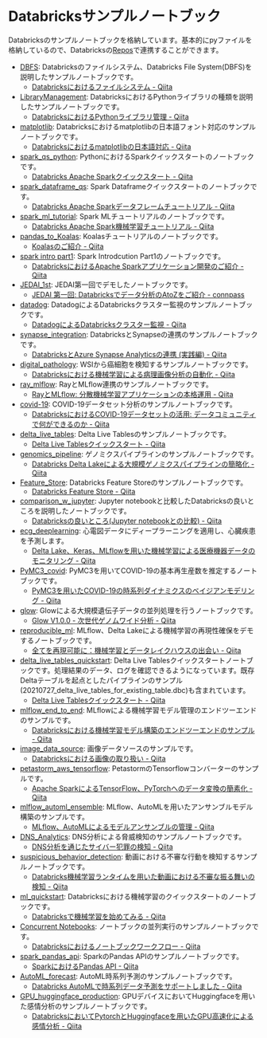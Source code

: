 # Databricksサンプルノートブック

Databricksのサンプルノートブックを格納しています。基本的にpyファイルを格納しているので、Databricksの[Repos](https://qiita.com/taka_yayoi/items/b89f199ff0d3a4c16140)で連携することができます。

* [DBFS](https://github.com/taka-yayoi/public_repo/tree/main/DBFS): Databricksのファイルシステム、Databricks File System(DBFS)を説明したサンプルノートブックです。
  * [Databricksにおけるファイルシステム \- Qiita](https://qiita.com/taka_yayoi/items/e16c7272a7feb5ec9a92)
* [LibraryManagement](https://github.com/taka-yayoi/public_repo/tree/main/LibraryManagement): DatabricksにおけるPythonライブラリの種類を説明したサンプルノートブックです。
  * [DatabricksにおけるPythonライブラリ管理 \- Qiita](https://qiita.com/taka_yayoi/items/d3a46efdc1ad01a581d0)
* [matplotlib](https://github.com/taka-yayoi/public_repo/tree/main/matplotlib): Databricksにおけるmatplotlibの日本語フォント対応のサンプルノートブックです。
  * [Databricksにおけるmatplotlibの日本語対応 \- Qiita](https://qiita.com/taka_yayoi/items/f35a9c288966dc7077bb)
* [spark\_qs\_python](https://github.com/taka-yayoi/public_repo/tree/main/spark_qs_python): PythonにおけるSparkクイックスタートのノートブックです。
  * [Databricks Apache Sparkクイックスタート \- Qiita](https://qiita.com/taka_yayoi/items/bf5fb09a0108aa14770b)
* [spark\_dataframe\_qs](https://github.com/taka-yayoi/public_repo/tree/main/spark_dataframe_qs): Spark Dataframeクイックスタートのノートブックです。
  * [Databricks Apache Sparkデータフレームチュートリアル \- Qiita](https://qiita.com/taka_yayoi/items/2a7e9bb792eba316de4b)
* [spark\_ml\_tutorial](https://github.com/taka-yayoi/public_repo/tree/main/spark_ml_tutorial): Spark MLチュートリアルのノートブックです。
  * [Databricks Apache Spark機械学習チュートリアル \- Qiita](https://qiita.com/taka_yayoi/items/f169dcf4d517ac8dd644)
* [pandas\_to\_Koalas](https://github.com/taka-yayoi/public_repo/tree/main/pandas_to_Koalas): Koalasチュートリアルのノートブックです。
  * [Koalasのご紹介 \- Qiita](https://qiita.com/taka_yayoi/items/5bbb3280940e73395bf5)
* [spark intro part1](https://github.com/taka-yayoi/public_repo/tree/main/spark%20intro%20part1): Spark Introdcution Part1のノートブックです。
  * [DatabricksにおけるApache Sparkアプリケーション開発のご紹介 \- Qiita](https://qiita.com/taka_yayoi/items/f3eb1578a97bc2b68c37)
* [JEDAI\_1st](https://github.com/taka-yayoi/public_repo/tree/main/JEDAI_1st): JEDAI第一回でデモしたノートブックです。
  * [JEDAI 第一回: Databricksでデータ分析のAtoZをご紹介 \- connpass](https://jedai.connpass.com/event/209905/)
* [datadog](https://github.com/taka-yayoi/public_repo/tree/main/datadog): DatadogによるDatabricksクラスター監視のサンプルノートブックです。
  * [DatadogによるDatabricksクラスター監視 \- Qiita](https://qiita.com/taka_yayoi/items/722c7ee42d245406c9ca)
* [synapse\_integration](https://github.com/taka-yayoi/public_repo/tree/main/synapse_integration): DatabricksとSynapseの連携のサンプルノートブックです。
  * [DatabricksとAzure Synapse Analyticsの連携 \(実践編\) \- Qiita](https://qiita.com/taka_yayoi/items/0693337a8fe8f1cbc65a) 
* [digital\_pathology](https://github.com/taka-yayoi/public_repo/tree/main/digital_pathology): WSIから癌細胞を検知するサンプルノートブックです。
  * [Databricksにおける機械学習による病理画像分析の自動化 \- Qiita](https://qiita.com/taka_yayoi/items/3929677d4e0c9dffaef4) 
* [ray\_mlflow](https://github.com/taka-yayoi/public_repo/tree/main/ray_mlflow): RayとMLflow連携のサンプルノートブックです。
  * [RayとMLflow: 分散機械学習アプリケーションの本格運用 \- Qiita](https://qiita.com/taka_yayoi/items/078a5a0a74b18acdb03b)
* [covid\-19](https://github.com/taka-yayoi/public_repo/tree/main/covid-19): COVID-19データセット分析のサンプルノートブックです。
  * [DatabricksにおけるCOVID\-19データセットの活用: データコミュニティで何ができるのか \- Qiita](https://qiita.com/taka_yayoi/items/3d62c4dbdc0e39e4772c)
* [delta\_live\_tables](https://github.com/taka-yayoi/public_repo/tree/main/delta_live_tables): Delta Live Tablesのサンプルノートブックです。
  * [Delta Live Tablesクイックスタート \- Qiita](https://qiita.com/taka_yayoi/items/7fe8ed2c2f95fd53cc3d)
* [genomics\_pipeline](https://github.com/taka-yayoi/public_repo/tree/main/genomics_pipeline): ゲノミクスパイプラインのサンプルノートブックです。
  * [Databricks Delta Lakeによる大規模ゲノミクスパイプラインの簡略化 \- Qiita](https://qiita.com/taka_yayoi/items/2ae740ab884c26e5906e)
* [Feature\_Store](https://github.com/taka-yayoi/public_repo/tree/main/Feature_Store): Databricks Feature Storeのサンプルノートブックです。
  * [Databricks Feature Store \- Qiita](https://qiita.com/taka_yayoi/items/88ddec323537febf7784)
* [comparison\_w\_jupyter](https://github.com/taka-yayoi/public_repo/tree/main/comparison_w_jupyter): Jupyter notebookと比較したDatabricksの良いところを説明したノートブックです。
  * [Databricksの良いところ\(Jupyter notebookとの比較\) \- Qiita](https://qiita.com/taka_yayoi/items/d5ea3dede05a180091b2)
* [ecg\_deeplearning](https://github.com/taka-yayoi/public_repo/tree/main/ecg_deeplearning): 心電図データにディープラーニングを適用し、心臓疾患を予測します。
  * [Delta Lake、Keras、MLflowを用いた機械学習による医療機器データのモニタリング \- Qiita](https://qiita.com/taka_yayoi/items/65e463a3eab84d4e2ce7)
* [PyMC3\_covid](https://github.com/taka-yayoi/public_repo/tree/main/PyMC3_covid): PyMC3を用いてCOVID-19の基本再生産数を推定するノートブックです。
  * [PyMC3を用いたCOVID\-19の時系列ダイナミクスのベイジアンモデリング \- Qiita](https://qiita.com/taka_yayoi/items/4a0316853687957f6526)
* [glow](https://github.com/taka-yayoi/public_repo/tree/main/glow): Glowによる大規模遺伝子データの並列処理を行うノートブックです。
  * [Glow V1\.0\.0 \- 次世代ゲノムワイド分析 \- Qiita](https://qiita.com/taka_yayoi/items/d218797152fa480b6673)
* [reproducible\_ml](https://github.com/taka-yayoi/public_repo/tree/main/reproducible_ml): MLflow、Delta Lakeによる機械学習の再現性確保をデモするノートブックです。
  * [全てを再現可能に：機械学習とデータレイクハウスの出会い \- Qiita](https://qiita.com/taka_yayoi/items/cb1fafc96e7337d1fa58)
* [delta\_live\_tables\_quickstart](https://github.com/taka-yayoi/public_repo/tree/main/delta_live_tables_quickstart): Delta Live Tablesクイックスタートノートブックです。処理結果のデータ、ログを確認できるようになっています。既存Deltaテーブルを起点としたパイプラインのサンプル(20210727_delta_live_tables_for_existing_table.dbc)も含まれています。
  * [Delta Live Tablesクイックスタート \- Qiita](https://qiita.com/taka_yayoi/items/7fe8ed2c2f95fd53cc3d)
* [mlflow\_end\_to\_end](https://github.com/taka-yayoi/public_repo/tree/main/mlflow_end_to_end): MLflowによる機械学習モデル管理のエンドツーエンドのサンプルです。
  * [Databricksにおける機械学習モデル構築のエンドツーエンドのサンプル \- Qiita](https://qiita.com/taka_yayoi/items/f48ccd35e0452611d81b)
* [image\_data\_source](https://github.com/taka-yayoi/public_repo/tree/main/image_data_source): 画像データソースのサンプルです。
  * [Databricksにおける画像の取り扱い \- Qiita](https://qiita.com/taka_yayoi/items/8d4b1b61699d68a34e58)
* [petastorm\_aws\_tensorflow](https://github.com/taka-yayoi/public_repo/tree/main/petastorm_aws_tensorflow): PetastormのTensorflowコンバーターのサンプルです。
  * [Apache SparkによるTensorFlow、PyTorchへのデータ変換の簡素化 \- Qiita](https://qiita.com/taka_yayoi/items/94207008e2b1bcfd9c38)  
* [mlflow\_automl\_ensemble](https://github.com/taka-yayoi/public_repo/tree/main/mlflow_automl_ensemble): MLflow、AutoMLを用いたアンサンブルモデル構築のサンプルです。
  * [MLflow、AutoMLによるモデルアンサンブルの管理 \- Qiita](https://qiita.com/taka_yayoi/items/eec12fd4226b9c63f0c5)
* [DNS\_Analytics](https://github.com/taka-yayoi/public_repo/tree/main/DNS_Analytics): DNS分析による脅威検知のサンプルノートブックです。
  * [DNS分析を通じたサイバー犯罪の検知 \- Qiita](https://qiita.com/taka_yayoi/items/3320a1b26c65385baf75)
* [suspicious\_behavior\_detection](https://github.com/taka-yayoi/public_repo/tree/main/suspicious_behavior_detection): 動画における不審な行動を検知するサンプルノートブックです。
  * [Databricks機械学習ランタイムを用いた動画における不審な振る舞いの検知 \- Qiita](https://qiita.com/taka_yayoi/items/0dff172a79040ec5cfb6)
* [ml\_quickstart](https://github.com/taka-yayoi/public_repo/tree/main/ml_quickstart): Databricksにおける機械学習のクイックスタートのノートブックです。
  * [Databricksで機械学習を始めてみる \- Qiita](https://qiita.com/taka_yayoi/items/22f45cc82f6b5b1170ad)
* [Concurrent Notebooks](https://github.com/taka-yayoi/public_repo/tree/main/Concurrent%20Notebooks): ノートブックの並列実行のサンプルノートブックです。
  * [Databricksにおけるノートブックワークフロー \- Qiita](https://qiita.com/taka_yayoi/items/118fbc0ad8fa5471bc88)
* [spark\_pandas\_api](https://github.com/taka-yayoi/public_repo/tree/main/spark_pandas_api): SparkのPandas APIのサンプルノートブックです。
  * [SparkにおけるPandas API \- Qiita](https://qiita.com/taka_yayoi/items/db8e1ea52afe5c282c94)
* [AutoML\_forecast](https://github.com/taka-yayoi/public_repo/tree/main/AutoML_forecast): AutoML時系列予測のサンプルノートブックです。
  * [Databricks AutoMLで時系列データ予測をサポートしました \- Qiita](https://qiita.com/taka_yayoi/items/7d42bab3017774737ca9)
* [GPU\_huggingface\_production](https://github.com/taka-yayoi/public_repo/tree/main/GPU_huggingface_production): GPUデバイスにおいてHuggingfaceを用いた感情分析のサンプルノートブックです。
  * [DatabricksにおいてPytorchとHuggingfaceを用いたGPU高速化による感情分析 \- Qiita](https://qiita.com/taka_yayoi/items/84e446540277918b1a9c) 
